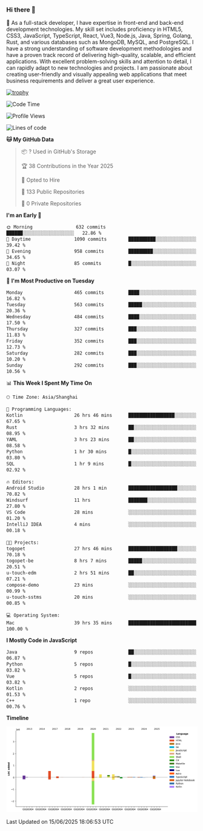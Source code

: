 ### Hi there 👋

🌱 As a full-stack developer, I have expertise in front-end and back-end development technologies. My skill set includes proficiency in HTML5, CSS3, JavaScript, TypeScript, React, Vue3, Node.js, Java, Spring, Golang, Rust, and various databases such as MongoDB, MySQL, and PostgreSQL. I have a strong understanding of software development methodologies and have a proven track record of delivering high-quality, scalable, and efficient applications. With excellent problem-solving skills and attention to detail, I can rapidly adapt to new technologies and projects. I am passionate about creating user-friendly and visually appealing web applications that meet business requirements and deliver a great user experience.

[![trophy](https://github-profile-trophy.vercel.app/?username=elton&rank=SECRET,SSS,SS,S,AAA,AA,A&theme=onedark&no-frame=true&margin-w=10)](https://github.com/ryo-ma/github-profile-trophy)

<!--START_SECTION:waka-->
![Code Time](http://img.shields.io/badge/Code%20Time-1%2C729%20hrs%2034%20mins-blue)

![Profile Views](http://img.shields.io/badge/Profile%20Views-0-blue)

![Lines of code](https://img.shields.io/badge/From%20Hello%20World%20I%27ve%20Written-5.7%20million%20lines%20of%20code-blue)

**🐱 My GitHub Data** 

> 📦 ? Used in GitHub's Storage 
 > 
> 🏆 38 Contributions in the Year 2025
 > 
> 💼 Opted to Hire
 > 
> 📜 133 Public Repositories 
 > 
> 🔑 0 Private Repositories 
 > 
**I'm an Early 🐤** 

```text
🌞 Morning                632 commits         ██████░░░░░░░░░░░░░░░░░░░   22.86 % 
🌆 Daytime                1090 commits        ██████████░░░░░░░░░░░░░░░   39.42 % 
🌃 Evening                958 commits         █████████░░░░░░░░░░░░░░░░   34.65 % 
🌙 Night                  85 commits          █░░░░░░░░░░░░░░░░░░░░░░░░   03.07 % 
```
📅 **I'm Most Productive on Tuesday** 

```text
Monday                   465 commits         ████░░░░░░░░░░░░░░░░░░░░░   16.82 % 
Tuesday                  563 commits         █████░░░░░░░░░░░░░░░░░░░░   20.36 % 
Wednesday                484 commits         ████░░░░░░░░░░░░░░░░░░░░░   17.50 % 
Thursday                 327 commits         ███░░░░░░░░░░░░░░░░░░░░░░   11.83 % 
Friday                   352 commits         ███░░░░░░░░░░░░░░░░░░░░░░   12.73 % 
Saturday                 282 commits         ███░░░░░░░░░░░░░░░░░░░░░░   10.20 % 
Sunday                   292 commits         ███░░░░░░░░░░░░░░░░░░░░░░   10.56 % 
```


📊 **This Week I Spent My Time On** 

```text
🕑︎ Time Zone: Asia/Shanghai

💬 Programming Languages: 
Kotlin                   26 hrs 46 mins      █████████████████░░░░░░░░   67.65 % 
Rust                     3 hrs 32 mins       ██░░░░░░░░░░░░░░░░░░░░░░░   08.95 % 
YAML                     3 hrs 23 mins       ██░░░░░░░░░░░░░░░░░░░░░░░   08.58 % 
Python                   1 hr 30 mins        █░░░░░░░░░░░░░░░░░░░░░░░░   03.80 % 
SQL                      1 hr 9 mins         █░░░░░░░░░░░░░░░░░░░░░░░░   02.92 % 

🔥 Editors: 
Android Studio           28 hrs 1 min        ██████████████████░░░░░░░   70.82 % 
Windsurf                 11 hrs              ███████░░░░░░░░░░░░░░░░░░   27.80 % 
VS Code                  28 mins             ░░░░░░░░░░░░░░░░░░░░░░░░░   01.20 % 
IntelliJ IDEA            4 mins              ░░░░░░░░░░░░░░░░░░░░░░░░░   00.18 % 

🐱‍💻 Projects: 
togopet                  27 hrs 46 mins      ██████████████████░░░░░░░   70.18 % 
togopet-be               8 hrs 7 mins        █████░░░░░░░░░░░░░░░░░░░░   20.51 % 
u-touch-edm              2 hrs 51 mins       ██░░░░░░░░░░░░░░░░░░░░░░░   07.21 % 
compose-demo             23 mins             ░░░░░░░░░░░░░░░░░░░░░░░░░   00.99 % 
u-touch-sstms            20 mins             ░░░░░░░░░░░░░░░░░░░░░░░░░   00.85 % 

💻 Operating System: 
Mac                      39 hrs 35 mins      █████████████████████████   100.00 % 
```

**I Mostly Code in JavaScript** 

```text
Java                     9 repos             ██░░░░░░░░░░░░░░░░░░░░░░░   06.87 % 
Python                   5 repos             █░░░░░░░░░░░░░░░░░░░░░░░░   03.82 % 
Vue                      5 repos             █░░░░░░░░░░░░░░░░░░░░░░░░   03.82 % 
Kotlin                   2 repos             ░░░░░░░░░░░░░░░░░░░░░░░░░   01.53 % 
C++                      1 repo              ░░░░░░░░░░░░░░░░░░░░░░░░░   00.76 % 
```



**Timeline**

![Lines of Code chart](https://raw.githubusercontent.com/elton/elton/main/assets/bar_graph.png)


 Last Updated on 15/06/2025 18:06:53 UTC
<!--END_SECTION:waka-->

<!--
**elton/elton** is a ✨ _special_ ✨ repository because its `README.md` (this file) appears on your GitHub profile.

Here are some ideas to get you started:

- 🔭 I’m currently working on ...
- 🌱 I’m currently learning ...
- 👯 I’m looking to collaborate on ...
- 🤔 I’m looking for help with ...
- 💬 Ask me about ...
- 📫 How to reach me: ...
- 😄 Pronouns: ...
- ⚡ Fun fact: ...
-->
